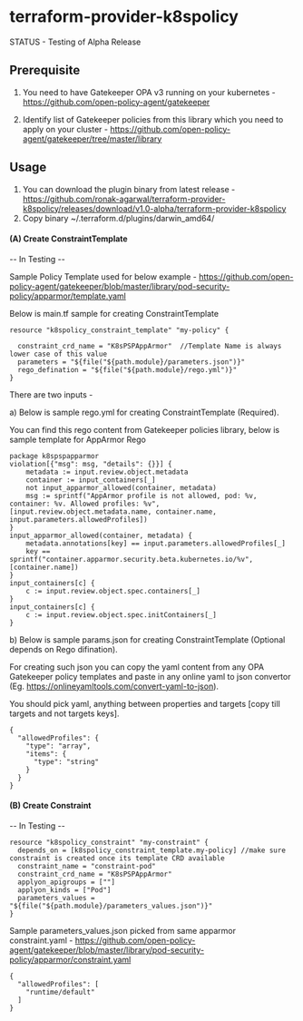 # terraform-provider-k8spolicy

STATUS - Testing of Alpha Release

## Prerequisite

1. You need to have Gatekeeper OPA v3 running on your kubernetes - https://github.com/open-policy-agent/gatekeeper

2. Identify list of Gatekeeper policies from this library which you need to apply on your cluster - https://github.com/open-policy-agent/gatekeeper/tree/master/library


## Usage

1. You can download the plugin binary from latest release - https://github.com/ronak-agarwal/terraform-provider-k8spolicy/releases/download/v1.0-alpha/terraform-provider-k8spolicy
2. Copy binary ~/.terraform.d/plugins/darwin_amd64/

#### (A) Create ConstraintTemplate
-- In Testing --

Sample Policy Template used for below example - https://github.com/open-policy-agent/gatekeeper/blob/master/library/pod-security-policy/apparmor/template.yaml

Below is main.tf sample for creating ConstraintTemplate

```hcl
resource "k8spolicy_constraint_template" "my-policy" {

  constraint_crd_name = "K8sPSPAppArmor"  //Template Name is always lower case of this value
  parameters = "${file("${path.module}/parameters.json")}"
  rego_defination = "${file("${path.module}/rego.yml")}"
}
```
There are two inputs -

a) Below is sample rego.yml for creating ConstraintTemplate (Required).

You can find this rego content from Gatekeeper policies library, below is sample template for AppArmor Rego

```hcl
package k8spspapparmor
violation[{"msg": msg, "details": {}}] {
    metadata := input.review.object.metadata
    container := input_containers[_]
    not input_apparmor_allowed(container, metadata)
    msg := sprintf("AppArmor profile is not allowed, pod: %v, container: %v. Allowed profiles: %v", [input.review.object.metadata.name, container.name, input.parameters.allowedProfiles])
}
input_apparmor_allowed(container, metadata) {
    metadata.annotations[key] == input.parameters.allowedProfiles[_]
    key == sprintf("container.apparmor.security.beta.kubernetes.io/%v", [container.name])
}
input_containers[c] {
    c := input.review.object.spec.containers[_]
}
input_containers[c] {
    c := input.review.object.spec.initContainers[_]
}
```

b) Below is sample params.json for creating ConstraintTemplate (Optional depends on Rego difination).

For creating such json you can copy the yaml content from any OPA Gatekeeper policy templates and paste in any online yaml to json convertor (Eg. https://onlineyamltools.com/convert-yaml-to-json).

You should pick yaml, anything between properties and targets [copy till targets and not targets keys].

```hcl
{
  "allowedProfiles": {
    "type": "array",
    "items": {
      "type": "string"
    }
  }
}
```


#### (B) Create Constraint

-- In Testing --


```hcl
resource "k8spolicy_constraint" "my-constraint" {
  depends_on = [k8spolicy_constraint_template.my-policy] //make sure constraint is created once its template CRD available
  constraint_name = "constraint-pod"
  constraint_crd_name = "K8sPSPAppArmor"
  applyon_apigroups = [""]
  applyon_kinds = ["Pod"]
  parameters_values = "${file("${path.module}/parameters_values.json")}"
}

```

Sample parameters_values.json picked from same apparmor constraint.yaml -
https://github.com/open-policy-agent/gatekeeper/blob/master/library/pod-security-policy/apparmor/constraint.yaml

```hcl
{
  "allowedProfiles": [
    "runtime/default"
  ]
}
```
